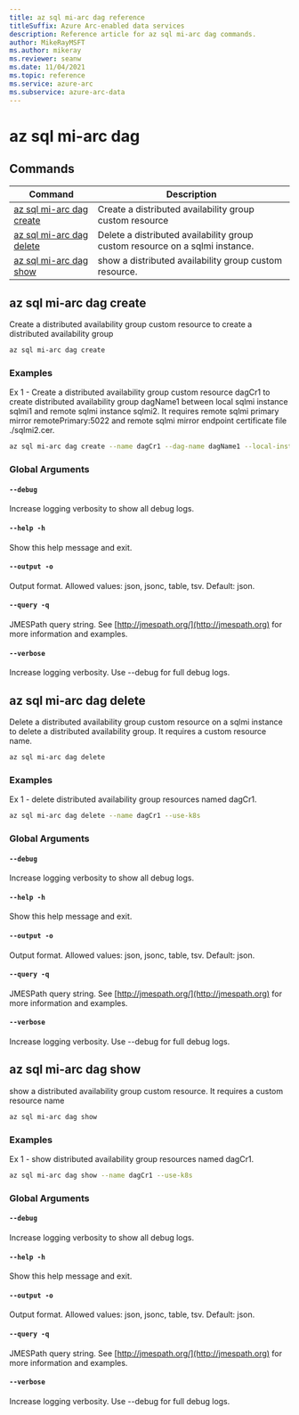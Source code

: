 ```yaml
---
title: az sql mi-arc dag reference
titleSuffix: Azure Arc-enabled data services
description: Reference article for az sql mi-arc dag commands.
author: MikeRayMSFT
ms.author: mikeray
ms.reviewer: seanw
ms.date: 11/04/2021
ms.topic: reference
ms.service: azure-arc
ms.subservice: azure-arc-data
---
```


# az sql mi-arc dag
## Commands
| Command | Description|
| --- | --- |
[az sql mi-arc dag create](#az-sql-mi-arc-dag-create) | Create a distributed availability group custom resource
[az sql mi-arc dag delete](#az-sql-mi-arc-dag-delete) | Delete a distributed availability group custom resource on a sqlmi instance.
[az sql mi-arc dag show](#az-sql-mi-arc-dag-show) | show a distributed availability group custom resource.
## az sql mi-arc dag create
Create a distributed availability group custom resource to create a distributed availability group
```bash
az sql mi-arc dag create 
```
### Examples
Ex 1 - Create a distributed availability group custom resource dagCr1 to create distributed availability group dagName1 between local sqlmi instance sqlmi1 and remote sqlmi instance sqlmi2. It requires remote sqlmi primary mirror remotePrimary:5022 and remote sqlmi mirror endpoint certificate file ./sqlmi2.cer.
```bash
az sql mi-arc dag create --name dagCr1 --dag-name dagName1 --local-instance-name sqlmi1 --local-primary local --remote-instance-name sqlmi2 --remote-mirroring-url remotePrimary:5022 --remote-mirroring-cert-file ./sqlmi2.cer --use-k8s
```
### Global Arguments
#### `--debug`
Increase logging verbosity to show all debug logs.
#### `--help -h`
Show this help message and exit.
#### `--output -o`
Output format.  Allowed values: json, jsonc, table, tsv.  Default: json.
#### `--query -q`
JMESPath query string. See [http://jmespath.org/](http://jmespath.org) for more information and examples.
#### `--verbose`
Increase logging verbosity. Use --debug for full debug logs.
## az sql mi-arc dag delete
Delete a distributed availability group custom resource on a sqlmi instance to delete a distributed availability group. It requires a custom resource name.
```bash
az sql mi-arc dag delete 
```
### Examples
Ex 1 - delete distributed availability group resources named dagCr1.
```bash
az sql mi-arc dag delete --name dagCr1 --use-k8s
```
### Global Arguments
#### `--debug`
Increase logging verbosity to show all debug logs.
#### `--help -h`
Show this help message and exit.
#### `--output -o`
Output format.  Allowed values: json, jsonc, table, tsv.  Default: json.
#### `--query -q`
JMESPath query string. See [http://jmespath.org/](http://jmespath.org) for more information and examples.
#### `--verbose`
Increase logging verbosity. Use --debug for full debug logs.
## az sql mi-arc dag show
show a distributed availability group custom resource. It requires a custom resource name
```bash
az sql mi-arc dag show 
```
### Examples
Ex 1 - show distributed availability group resources named dagCr1.
```bash
az sql mi-arc dag show --name dagCr1 --use-k8s
```
### Global Arguments
#### `--debug`
Increase logging verbosity to show all debug logs.
#### `--help -h`
Show this help message and exit.
#### `--output -o`
Output format.  Allowed values: json, jsonc, table, tsv.  Default: json.
#### `--query -q`
JMESPath query string. See [http://jmespath.org/](http://jmespath.org) for more information and examples.
#### `--verbose`
Increase logging verbosity. Use --debug for full debug logs.
